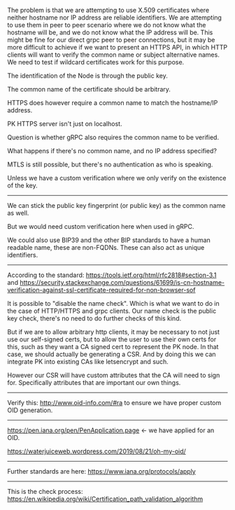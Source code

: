 The problem is that we are attempting to use X.509 certificates where neither hostname nor IP address are reliable identifiers. We are attempting to use them in peer to peer scenario where we do not know what the hostname will be, and we do not know what the IP address will be. This might be fine for our direct grpc peer to peer connections, but it may be more difficult to achieve if we want to present an HTTPS API, in which HTTP clients will want to verify the common name or subject alternative names. We need to test if wildcard certificates work for this purpose.

The identification of the Node is through the public key.

The common name of the certificate should be arbitrary.

HTTPS does however require a common name to match the hostname/IP address.

PK HTTPS server isn't just on localhost.

Question is whether gRPC also requires the common name to be verified.

What happens if there's no common name, and no IP address specified?

MTLS is still possible, but there's no authentication as who is speaking.

Unless we have a custom verification where we only verify on the existence of the key.

---

We can stick the public key fingerprint (or public key) as the common name as well.

But we would need custom verification here when used in gRPC.

We could also use BIP39 and the other BIP standards to have a human readable name, these are non-FQDNs. These can also act as unique identifiers.

---

According to the standard: https://tools.ietf.org/html/rfc2818#section-3.1 and https://security.stackexchange.com/questions/61699/is-cn-hostname-verification-against-ssl-certificate-required-for-non-browser-sof

It is possible to "disable the name check". Which is what we want to do in the case of HTTP/HTTPS and grpc clients. Our name check is the public key check, there's no need to do further checks of this kind.

But if we are to allow arbitrary http clients, it may be necessary to not just use our self-signed certs, but to allow the user to use their own certs for this, such as they want a CA signed cert to represent the PK node. In that case, we should actually be generating a CSR. And by doing this we can integrate PK into existing CAs like letsencrypt and such.

However our CSR will have custom attributes that the CA will need to sign for. Specifically attributes that are important our own things.

---

Verify this: http://www.oid-info.com/#ra to ensure we have proper custom OID generation.

---

https://pen.iana.org/pen/PenApplication.page <- we have applied for an OID.

https://waterjuiceweb.wordpress.com/2019/08/21/oh-my-oid/

---

Further standards are here: https://www.iana.org/protocols/apply

---

This is the check process: https://en.wikipedia.org/wiki/Certification_path_validation_algorithm